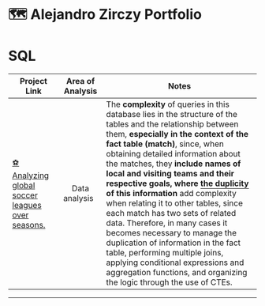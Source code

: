 # 🗺 Alejandro Zirczy Portfolio


# SQL

| Project Link | <center>Area of Analysis<center>| <center>Notes</center> | 
|---|---|---|
| [⚽Analyzing global soccer leagues over seasons.](https://github.com/katiehuangx/8-Week-SQL-Challenge)| <center>Data analysis&nbsp;&nbsp; </center>  |The **complexity** of queries in this database lies in the structure of the tables and the relationship between them, **especially in the context of the fact table (match)**, since, when obtaining detailed information about the matches, they **include names of local and visiting teams and their respective goals, where <span style="border-bottom: 1px solid;">the duplicity</span> of this information** add complexity when relating it to other tables, since each match has two sets of related data. Therefore, in many cases it becomes necessary to manage the duplication of information in the fact table, performing multiple joins, applying conditional expressions and aggregation functions, and organizing the logic through the use of CTEs.










***




































